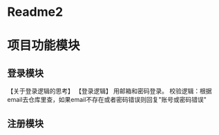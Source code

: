 # Readme2


# 项目功能模块

## 登录模块
【关于登录逻辑的思考】
【登录逻辑】
用邮箱和密码登录。
校验逻辑：根据email去仓库里查，如果email不存在或者密码错误则回复"账号或密码错误"




## 注册模块